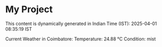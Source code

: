 # My Project

This content is dynamically generated in Indian Time (IST): 2025-04-01 08:35:19 IST


Current Weather in Coimbatore:
Temperature: 24.88 °C
Condition: mist
